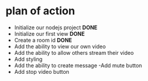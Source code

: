 # plan of action


- Initialize our nodejs project **DONE**
- Initialize our first view  **DONE**
- Create a room id  **DONE**
- Add the ability to view our own video
- Add the ability to allow others stream their video
- Add styling
- Add the ability to create message
-Add mute button
- Add stop video button
